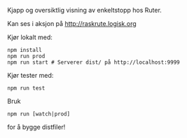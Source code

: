 Kjapp og oversiktlig visning av enkeltstopp hos Ruter.

Kan ses i aksjon på http://raskrute.logisk.org

Kjør lokalt med:
```
npm install
npm run prod
npm run start # Serverer dist/ på http://localhost:9999

```

Kjør tester med:
```
npm run test
```



Bruk
```
npm run [watch|prod]
```
for å bygge distfiler!

